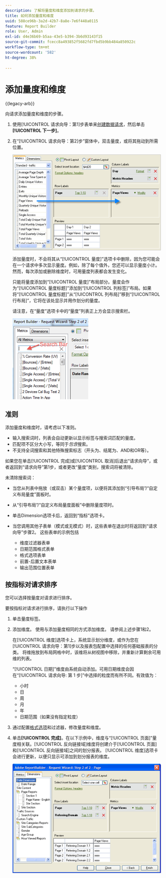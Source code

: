 ```yaml
---
description: 了解将量度和维度添加到请求的步骤。
title: 如何添加量度和维度
uuid: 588ce96b-3a2d-42b7-8a8e-7e6f448a0115
feature: Report Builder
role: User, Admin
exl-id: d4e36b69-b5aa-43e5-b394-3b6d93143f15
source-git-commit: fcecc8a493852f5682fd7fbd5b9bb484a850922c
workflow-type: tm+mt
source-wordcount: '582'
ht-degree: 38%

---
```


# 添加量度和维度

{{legacy-arb}}

向请求添加量度和维度的步骤。

1. 使用[!UICONTROL 请求向导：第1]步表单来[创建数据请求](/help/analyze/legacy-report-builder/data-requests/data-requests.md)，然后单击&#x200B;**[!UICONTROL 下一步]**。
1. 在“[!UICONTROL 请求向导：第2]步”窗体中，双击量度，或将其拖动到所需位置。

   ![显示“请求向导：第2步”的屏幕截图，其中包含从量度列表指向所需页面查看部分的箭头。](assets/adding_metrics.png)

   添加量度时，不会将其从“[!UICONTROL 量度]”选项卡中删除，因为您可能会在一个请求中多次显示量度。例如，除了每个值外，您还可以显示量度小计。然而，每次添加或删除维度时，可用量度列表都会发生变化。

   只能将量度添加到“[!UICONTROL 量度]”布局部分。量度会作为“[!UICONTROL 量度标题]”添加到“[!UICONTROL 列标签]”布局。如果将“[!UICONTROL 量度标题]”从“[!UICONTROL 列布局]”移到“[!UICONTROL 行布局]”，它将在该处显示并用作划分的量度。

   请注意，在“量度”选项卡中的“量度”列表正上方会显示搜索栏。

   ![显示量度搜索栏的屏幕截图。](assets/search_bar_metric.png)

## 准则

添加量度和维度时，请考虑以下准则。

* 输入搜索词时，列表会自动更新以显示标签与搜索词匹配的量度。
* 匹配项不区分大小写，等同于&#x200B;*包含*&#x200B;搜索。
* 不支持全词搜索和其他特殊搜索标志（开头为、结尾为、AND和OR等）。

如果您在单击[!UICONTROL 完成]或[!UICONTROL 取消]后退出“请求向导”，或者返回到“请求向导”第1步，或者更改“量度”类别，搜索词将被清除。

未清除搜索词：

* 当您从列表中拖放（或双击）某个量度项，以便将其添加到“引导布局”/“自定义布局量度”面板时。
* 从“引导布局”/“自定义布局量度面板”中删除量度项时。
* 单击Dimension选项卡后，返回到“指标”选项卡。
* 当您调用其他子表单（模式或无模式）时，这些表单在退出时将返回到“请求向导”步骤2。 这些表单的示例包括

   * 维度过滤器表单
   * 日期范围格式表单
   * 格式选项表单
   * 前置-后置文本表单
   * 输出范围位置表单

## 按指标对请求排序

您可以选择按量度对请求进行排序。

要按指标对请求进行排序，请执行以下操作

1. 单击量度标签。
1. 添加维度。 使用与添加量度相同的方式添加维度。 请参阅上述步骤1和2。

   在[!UICONTROL 维度]选项卡上，系统显示划分维度，或作为您在[!UICONTROL 请求向导：第1]步以及报表包配置中选择的任何基础报表的分类。 将维拖放到布局网格中时，该维将从树视图中移除，并重新计算剩余可用维的列表。

   “[!UICONTROL 日期]”维度由系统自动添加。可用日期维度会因在“[!UICONTROL 请求向导: 第 1 步]”中选择的粒度而有所不同。有效值为︰

   * 小时
   * 日
   * 周
   * 月
   * 年
   * 日期范围（如果没有指定粒度）

1. 通过配置[格式选项](/help/analyze/legacy-report-builder/layout/t-format-display-headers.md)和过滤器，修改量度和维度。
1. 单击&#x200B;**[!UICONTROL 完成]**。在以下示例中，维度与“[!UICONTROL 页面]”量度相关联。[!UICONTROL 反向链接域]维度将创建介于[!UICONTROL 页面]和[!UICONTROL 反向链接域]之间的划分报表。 [!UICONTROL 维度]选项卡会进行更新，以便只显示可添加到划分报表的维度。

   ![显示与量度相关的维度的屏幕截图。](assets/page_pageview_02.png)
